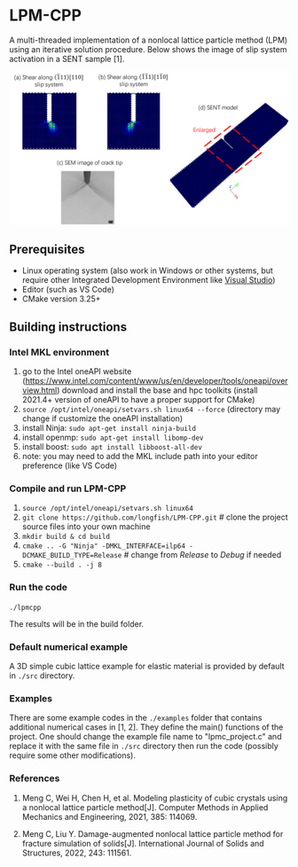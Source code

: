 # LPM-CPP
A multi-threaded implementation of a nonlocal lattice particle method (LPM) using an iterative solution procedure. Below shows the image of slip system activation in a SENT sample [1].

![Slip](slip_system.png)

## Prerequisites
- Linux operating system (also work in Windows or other systems, but require other Integrated Development Environment like [Visual Studio](https://visualstudio.microsoft.com/))
- Editor (such as VS Code)
- CMake version 3.25+

## Building instructions

### Intel MKL environment
1. go to the Intel oneAPI website (https://www.intel.com/content/www/us/en/developer/tools/oneapi/overview.html) download and install the base and hpc toolkits (install 2021.4+ version of oneAPI to have a proper support for CMake)
2. `source /opt/intel/oneapi/setvars.sh linux64 --force` (directory may change if customize the oneAPI installation)
3. install Ninja: `sudo apt-get install ninja-build`
4. install openmp: `sudo apt-get install libomp-dev`
5. install boost: `sudo apt install libboost-all-dev`
6. note: you may need to add the MKL include path into your editor preference (like VS Code)

### Compile and run LPM-CPP
1. `source /opt/intel/oneapi/setvars.sh linux64 `
2. `git clone https://github.com/longfish/LPM-CPP.git`  # clone the project source files into your own machine
3. `mkdir build & cd build`
4. `cmake .. -G "Ninja" -DMKL_INTERFACE=ilp64 -DCMAKE_BUILD_TYPE=Release` # change from *Release* to *Debug* if needed
5. `cmake --build . -j 8`

### Run the code
`./lpmcpp`

The results will be in the build folder.

### Default numerical example
A 3D simple cubic lattice example for elastic material is provided by default in `./src` directory.

### Examples
There are some example codes in the `./examples` folder that contains additional numerical cases in [1, 2]. They define the main() functions of the project. One should change the example file name to "lpmc_project.c" and replace it with the same file in `./src` directory then run the code (possibly require some other modifications).

### References
1. Meng C, Wei H, Chen H, et al. Modeling plasticity of cubic crystals using a nonlocal lattice particle method[J]. Computer Methods in Applied Mechanics and Engineering, 2021, 385: 114069.

2. Meng C, Liu Y. Damage-augmented nonlocal lattice particle method for fracture simulation of solids[J]. International Journal of Solids and Structures, 2022, 243: 111561.
